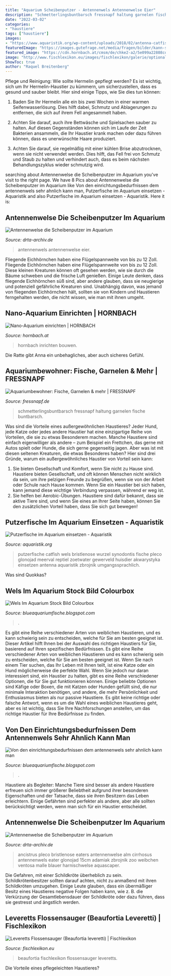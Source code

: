 ```yaml
---
title: "Aquarium Scheibenputzer - Antennenwels Antennenwelse Eier"
description: "Schmetterlingsbuntbarsch fressnapf haltung garnelen fische buntbarsch"
date: "2022-03-02"
categories:
- "haustiere"
tags: ["haustiere"]
images:
- "https://www.aquaristik.org/wp-content/uploads/2018/02/antenna-catfish-1770902_640.jpg"
featuredImage: "https://images.gutefrage.net/media/fragen/bilder/kann-sich-mein-antennenwels-ancistrusscheibenwischerfisch-vergraben/0_original.jpg?v=1529164187000"
featured_image: "https://cdn.hornbach.at/cmsm/de/chke2-a2/5e099a22808cdc608591867cd839cd/nano-aquarium-inspiration-04-992x661.jpg"
image: "http://www.fischlexikon.eu/images/fischlexikon/galerie/optionale-pics/beaufortia-leveretti.jpg"
ShowToc: true
author: "Raquel Breitenberg"
---
```



Pflege und Reinigung: Wie sollte Hermelin gepflegt werden?
Es ist wichtig, sich um Ihr Hermelin-Haustier zu kümmern, um sicherzustellen, dass es gesund und sauber bleibt. Hier sind einige Tipps, wie Sie dies tun können:
1. Baden Sie Ihr Hermelin alle ein bis zwei Wochen in einer warmen Seifenwasserlösung. Dies hilft dabei, Schmutz und Ablagerungen zu entfernen, die sich auf ihrem Fell angesammelt haben.

2. Achten Sie darauf, auch ihre Bettwäsche und Spielsachen sauber zu halten. Auf diesen Gegenständen können sich im Laufe der Zeit Bakterien ansammeln, die Ihr Haustier krank machen oder dazu führen können, dass es unerwünschte Haare produziert.

3. Achten Sie darauf, sie regelmäßig mit einer kühlen Brise abzutrocknen, wenn sie nicht verwendet werden. Dies hilft, das Fell frei von Schmutz und Staub zu halten und verhindert auch, dass es beim nächsten Behandlungszyklus wieder schmutzig wird.

	

		
searching about Antennenwelse die Scheibenputzer im Aquarium you've visit to the right page. We have 8 Pics about Antennenwelse die Scheibenputzer im Aquarium like Von den einrichtungsbedurfnissen dem antennenwels sehr ahnlich kann man, Putzerfische im Aquarium einsetzen - Aquaristik and also Putzerfische im Aquarium einsetzen - Aquaristik. Here it is:
		
    
## Antennenwelse Die Scheibenputzer Im Aquarium

<img loading=lazy src="https://www.drta-archiv.de/picsdrta01/ancistrus24.jpg" onerror="this.onerror=null;this.src='https://tse2.mm.bing.net/th?id=OIP.ZCC4Tu7ppABLstF0qDwD1gHaES&amp;pid=15.1';" alt="Antennenwelse die Scheibenputzer im Aquarium">

_Source: drta-archiv.de_

>antennenwels antennenwelse eier. 

	

Fliegende Eichhörnchen haben eine Flügelspannweite von bis zu 12 Zoll.
Fliegende Eichhörnchen haben eine Flügelspannweite von bis zu 12 Zoll. Diese kleinen Kreaturen können oft gesehen werden, wie sie durch die Bäume schweben und die frische Luft genießen. Einige Leute denken, dass fliegende Eichhörnchen süß sind, aber andere glauben, dass sie neugierige und potenziell gefährliche Kreaturen sind. Unabhängig davon, was jemand von fliegenden Eichhörnchen hält, sollten sie von Kindern und Haustieren ferngehalten werden, die nicht wissen, wie man mit ihnen umgeht.

    
## Nano-Aquarium Einrichten | HORNBACH

<img loading=lazy src="https://cdn.hornbach.at/cmsm/de/chke2-a2/5e099a22808cdc608591867cd839cd/nano-aquarium-inspiration-04-992x661.jpg" onerror="this.onerror=null;this.src='https://tse2.mm.bing.net/th?id=OIP.ol4JmiKAjNxghZGGfNg5zQHaE7&amp;pid=15.1';" alt="Nano-Aquarium einrichten | HORNBACH">

_Source: hornbach.at_

>hornbach inrichten bouwen. 

	

Die Ratte gibt Anna ein unbehagliches, aber auch sicheres Gefühl.

    
## Aquariumbewohner: Fische, Garnelen &amp; Mehr | FRESSNAPF

<img loading=lazy src="https://media.os.fressnapf.com/cms/2020/05/Ratgeber_Aqua_Schmetterlingsbuntbarsch_2_1200x527.jpg" onerror="this.onerror=null;this.src='https://tse2.mm.bing.net/th?id=OIP.rak0JHer8sBIKajsrKNrVgHaDQ&amp;pid=15.1';" alt="Aquariumbewohner: Fische, Garnelen &amp; mehr | FRESSNAPF">

_Source: fressnapf.de_

>schmetterlingsbuntbarsch fressnapf haltung garnelen fische buntbarsch. 

	

Was sind die Vorteile eines außergewöhnlichen Haustieres?
Jeder Hund, jede Katze oder jedes andere Haustier hat eine einzigartige Reihe von Vorteilen, die sie zu etwas Besonderem machen. Manche Haustiere sind einfach eigenwilliger als andere – zum Beispiel ein Frettchen, das gerne mit Autos spielt oder Hunde, die sich gerne gegenseitig jagen. Aber was ist mit diesen seltenen Kreaturen, die etwas Besonderes haben? Hier sind drei Gründe, warum ein außergewöhnliches Haustier von Vorteil sein kann:
1) Sie bieten Gesellschaft und Komfort, wenn Sie nicht zu Hause sind. Haustiere bieten Gesellschaft, und oft können Menschen nicht wirklich da sein, um ihre pelzigen Freunde zu begrüßen, wenn sie von der Arbeit oder Schule nach Hause kommen. Wenn Sie ein Haustier bei sich haben, kann jemand diese wichtige Verbindung verpassen, während er weg ist.
2) Sie helfen bei Aerobic-Übungen. Haustiere sind dafür bekannt, dass sie aktive Tiere sind, und wenn Sie eines an Ihrer Seite haben, können Sie den zusätzlichen Vorteil haben, dass Sie sich gut bewegen!

    
## Putzerfische Im Aquarium Einsetzen - Aquaristik

<img loading=lazy src="https://www.aquaristik.org/wp-content/uploads/2018/02/antenna-catfish-1770902_640.jpg" onerror="this.onerror=null;this.src='https://tse1.mm.bing.net/th?id=OIP.vlB_9xOJrog5DQuZloSBHAHaFj&amp;pid=15.1';" alt="Putzerfische im Aquarium einsetzen - Aquaristik">

_Source: aquaristik.org_

>putzerfische catfish wels bristlenose wurzel synodontis fische pleco glonojad meerval reptiel zoetwater gewerveld huisdier akwarystyka einsetzen antenna aquaristik zbrojnik umgangssprachlich. 

	

Was sind Quokkas?

    
## Wels Im Aquarium Stock Bild Colourbox

<img loading=lazy src="https://www.colourbox.de/preview/6893564-wels-im-aquarium.jpg" onerror="this.onerror=null;this.src='https://tse1.mm.bing.net/th?id=OIP.k8-wy4N5jy9jrkBFm0mrZQHaF9&amp;pid=15.1';" alt="Wels Im Aquarium Stock Bild Colourbox">

_Source: blueaquariumfische.blogspot.com_

>. 

	

Es gibt eine Reihe verschiedener Arten von weiblichen Haustieren, und es kann schwierig sein zu entscheiden, welche für Sie am besten geeignet ist. Dieser Artikel hilft Ihnen bei der Auswahl des richtigen Haustiers für Sie, basierend auf Ihren spezifischen Bedürfnissen.
Es gibt eine Reihe verschiedener Arten von weiblichen Haustieren und es kann schwierig sein zu entscheiden, welche für Sie am besten geeignet ist. Wenn Sie nach einem Tier suchen, das Ihr Leben mit Ihnen teilt, ist eine Katze oder ein Hund möglicherweise die perfekte Wahl. Wenn Sie jedoch nur daran interessiert sind, ein Haustier zu halten, gibt es eine Reihe verschiedener Optionen, die für Sie gut funktionieren können. Einige beliebte Optionen sind Käfige oder Boxen, die mit Katzen oder Hunden gefüllt sind, die nur minimale Interaktion benötigen, und andere, die mehr Persönlichkeit und Enthusiasmus bieten als nur passive Haustiere. Es gibt keine richtige oder falsche Antwort, wenn es um die Wahl eines weiblichen Haustieres geht, aber es ist wichtig, dass Sie Ihre Nachforschungen anstellen, um das richtige Haustier für Ihre Bedürfnisse zu finden.

    
## Von Den Einrichtungsbedurfnissen Dem Antennenwels Sehr Ahnlich Kann Man

<img loading=lazy src="https://images.gutefrage.net/media/fragen/bilder/kann-sich-mein-antennenwels-ancistrusscheibenwischerfisch-vergraben/0_original.jpg?v=1529164187000" onerror="this.onerror=null;this.src='https://tse3.mm.bing.net/th?id=OIP.Kx5qNijSzGq2iPepB8q1egHaEV&amp;pid=15.1';" alt="Von den einrichtungsbedurfnissen dem antennenwels sehr ahnlich kann man">

_Source: blueaquariumfische.blogspot.com_

>. 

	

Haustiere als Begleiter: Manche Tiere sind besser als andere
Haustiere erfreuen sich immer größerer Beliebtheit aufgrund ihrer besonderen Eigenschaften und der Tatsache, dass sie ihren Besitzern das Leben erleichtern. Einige Gefährten sind perfekter als andere, aber alle sollten berücksichtigt werden, wenn man sich für ein Haustier entscheidet.

    
## Antennenwelse Die Scheibenputzer Im Aquarium

<img loading=lazy src="http://www.drta-archiv.de/picsfree01/ancistrus09.jpg" onerror="this.onerror=null;this.src='https://tse3.mm.bing.net/th?id=OIP.TSvkbZDshWRLxWMO1BeutgHaFj&amp;pid=15.1';" alt="Antennenwelse die Scheibenputzer im Aquarium">

_Source: drta-archiv.de_

>ancistrus pleco bristlenose eaters antennenwelse alm cirrhosus antennenwels eater glonojad 15cm adamiak zbrojnik zoo weibchen ventosa malle blauer harnischwelse aquascaper. 

	

Die Gefahren, mit einer Schildkröte überheblich zu sein.
Schildkrötenbesitzer sollten darauf achten, nicht zu anmaßend mit ihren Schildkröten umzugehen. Einige Leute glauben, dass ein übermäßiger Besitz eines Haustieres negative Folgen haben kann, wie z. B. die Verkürzung der Gesamtlebensdauer der Schildkröte oder dazu führen, dass sie gestresst und ängstlich werden.

    
## Leveretts Flossensauger (Beaufortia Leveretti) | Fischlexikon

<img loading=lazy src="http://www.fischlexikon.eu/images/fischlexikon/galerie/optionale-pics/beaufortia-leveretti.jpg" onerror="this.onerror=null;this.src='https://tse4.mm.bing.net/th?id=OIP.T1w3_iMMPGV938WmhdRJ4wAAAA&amp;pid=15.1';" alt="Leveretts Flossensauger (Beaufortia leveretti) | Fischlexikon">

_Source: fischlexikon.eu_

>beaufortia fischlexikon flossensauger leveretts. 

	

Die Vorteile eines pflegeleichten Haustieres?

